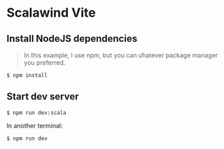 # Scalawind Vite

## Install NodeJS dependencies

> In this example, I use npm, but you can ưhatever package manager you preferred.

```
$ npm install
```

## Start dev server

```
$ npm run dev:scala
```

In another terminal:

```
$ npm run dev
```

